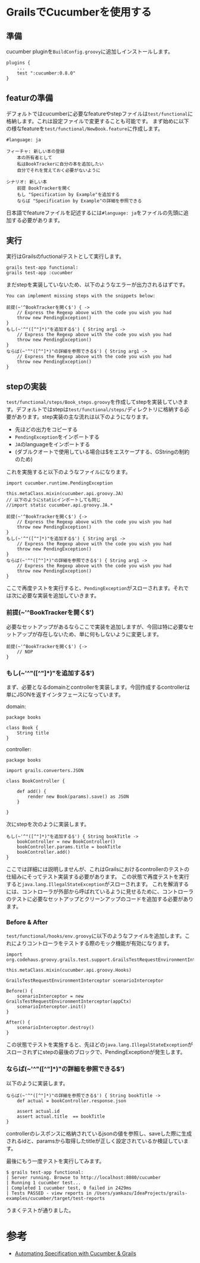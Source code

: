 
# GrailsでCucumberを使用する

## 準備

cucumber pluginを`BuildConfig.groovy`に追加しインストールします。

    plugins {
        ...
        test ":cucumber:0.8.0"
    }

## featurの準備

デフォルトではcucumberに必要なfeatureやstepファイルは`test/functional`に格納します。これは設定ファイルで変更することも可能です。
まず始めに以下の様なfeatureを`test/functional/NewBook.feature`に作成します。

    #language: ja
    
    フィーチャ: 新しい本の登録
        本の所有者として
        私はBookTrackerに自分の本を追加したい
        自分でそれを覚えておく必要がないように
    
    シナリオ: 新しい本
        前提 BookTrackerを開く
        もし "Specification by Example"を追加する
        ならば "Specification by Example"の詳細を参照できる

日本語でfeatureファイルを記述するには`#language: ja`をファイルの先頭に追加する必要があります。

## 実行

実行はGrailsのfuctionalテストとして実行します。

    grails test-app functional:
    grails test-app :cucumber

まだstepを実装していないため、以下のようなエラーが出力されるはずです。

    You can implement missing steps with the snippets below:
    
    前提(~'^BookTrackerを開く$') { ->
        // Express the Regexp above with the code you wish you had
        throw new PendingException()
    }
    もし(~'^"([^"]*)"を追加する$') { String arg1 ->
        // Express the Regexp above with the code you wish you had
        throw new PendingException()
    }
    ならば(~'^"([^"]*)"の詳細を参照できる$') { String arg1 ->
        // Express the Regexp above with the code you wish you had
        throw new PendingException()
    }

## stepの実装

`test/functional/steps/Book_steps.groovy`を作成してstepを実装していきます。デフォルトではstepは`test/functional/steps/`ディレクトリに格納する必要があります。step実装の主な流れは以下のようになります。

  * 先ほどの出力をコピーする
  * `PendingException`をインポートする
  * `JA`のlanguageをインポートする
  * (ダブルクオートで使用している場合は$をエスケープする、GStringの制約のため)

これを実施すると以下のようなファイルになります。

    import cucumber.runtime.PendingException
    
    this.metaClass.mixin(cucumber.api.groovy.JA)
    // 以下のようにstaticインポートしても同じ
    //import static cucumber.api.groovy.JA.*
    
    前提(~'^BookTrackerを開く$') {->
        // Express the Regexp above with the code you wish you had
        throw new PendingException()
    }
    もし(~'^"([^"]*)"を追加する$') { String arg1 ->
        // Express the Regexp above with the code you wish you had
        throw new PendingException()
    }
    ならば(~'^"([^"]*)"の詳細を参照できる$') { String arg1 ->
        // Express the Regexp above with the code you wish you had
        throw new PendingException()
    }

ここで再度テストを実行すると、`PendingException`がスローされます。それでは次に必要な実装を追加していきます。

### 前提(~'^BookTrackerを開く$')

必要なセットアップがあるならここで実装を追加しますが、今回は特に必要なセットアップが存在しないため、単に何もしないように変更します。

    前提(~'^BookTrackerを開く$') {->
        // NOP
    }

### もし(~'^"([^"]*)"を追加する$')

まず、必要となるdomainとcontrollerを実装します。今回作成するcontrollerは単にJSONを返すインタフェースになっています。

domain:

    package books
    
    class Book {
        String title
    }

controller:

    package books
    
    import grails.converters.JSON
    
    class BookController {
    
        def add() {
            render new Book(params).save() as JSON
        }
    
    }

次にstepを次のように実装します。

    もし(~'^"([^"]*)"を追加する$') { String bookTitle ->
        bookController = new BookController()
        bookController.params.title = bookTitle
        bookController.add()
    }

ここでは詳細には説明しませんが、これはGrailsにおけるcontrollerのテストの仕組みにそってテスト実装する必要があります。
この状態で再度テストを実行すると`java.lang.IllegalStateException`がスローされます。
これを解消するには、コントローラが外部から呼ばれているように見せるために、コントローラのテストに必要なセットアップとクリーンアップのコードを追加する必要があります。

### Before & After

`test/functional/hooks/env.groovy`に以下のようなファイルを追加します。これによりコントローラをテストする際のモック機能が有効になります。

    import org.codehaus.groovy.grails.test.support.GrailsTestRequestEnvironmentInterceptor
    
    this.metaClass.mixin(cucumber.api.groovy.Hooks)
    
    GrailsTestRequestEnvironmentInterceptor scenarioInterceptor
    
    Before() {
        scenarioInterceptor = new GrailsTestRequestEnvironmentInterceptor(appCtx)
        scenarioInterceptor.init()
    }
    
    After() {
        scenarioInterceptor.destroy()
    }

この状態でテストを実施すると、先ほどの`java.lang.IllegalStateException`がスローされずにstepの最後のブロックで、PendingExceptionが発生します。

### ならば(~'^"([^"]*)"の詳細を参照できる$')

以下のように実装します。

    ならば(~'^"([^"]*)"の詳細を参照できる$') { String bookTitle ->
        def actual = bookController.response.json
    
        assert actual.id
        assert actual.title  == bookTitle
    }

controllerのレスポンスに格納されているjsonの値を参照し、saveした際に生成されるidと、paramsから取得したtitleが正しく設定されているか検証しています。

最後にもう一度テストを実行してみます。

    $ grails test-app functional:
    | Server running. Browse to http://localhost:8080/cucumber
    | Running 1 cucumber test...
    | Completed 1 cucumber test, 0 failed in 2429ms
    | Tests PASSED - view reports in /Users/yamkazu/IdeaProjects/grails-examples/cucumber/target/test-reports

うまくテストが通りました。

# 参考

* [Automating Specification with Cucumber & Grails](https://github.com/hauner/grails-cucumber/wiki/Automating-Specification-with-Cucumber-and-Grail://github.com/hauner/grails-cucumber/wiki/Automating-Specification-with-Cucumber-and-Grails)


